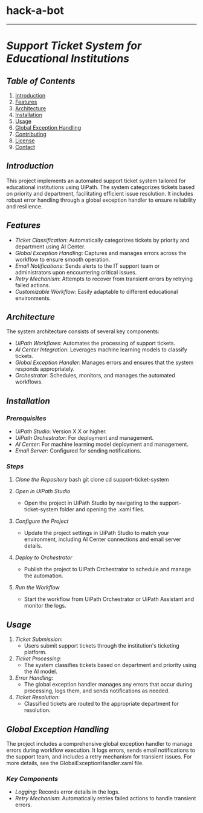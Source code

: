 # hack-a-bot

---

# *Support Ticket System for Educational Institutions*

## *Table of Contents*
1. [Introduction](#introduction)
2. [Features](#features)
3. [Architecture](#architecture)
4. [Installation](#installation)
5. [Usage](#usage)
6. [Global Exception Handling](#global-exception-handling)
7. [Contributing](#contributing)
8. [License](#license)
9. [Contact](#contact)

## *Introduction*
This project implements an automated support ticket system tailored for educational institutions using UiPath. The system categorizes tickets based on priority and department, facilitating efficient issue resolution. It includes robust error handling through a global exception handler to ensure reliability and resilience.

## *Features*
- *Ticket Classification*: Automatically categorizes tickets by priority and department using AI Center.
- *Global Exception Handling*: Captures and manages errors across the workflow to ensure smooth operation.
- *Email Notifications*: Sends alerts to the IT support team or administrators upon encountering critical issues.
- *Retry Mechanism*: Attempts to recover from transient errors by retrying failed actions.
- *Customizable Workflow*: Easily adaptable to different educational environments.

## *Architecture*
The system architecture consists of several key components:
- *UiPath Workflows*: Automates the processing of support tickets.
- *AI Center Integration*: Leverages machine learning models to classify tickets.
- *Global Exception Handler*: Manages errors and ensures that the system responds appropriately.
- *Orchestrator*: Schedules, monitors, and manages the automated workflows.

## *Installation*

### *Prerequisites*
- *UiPath Studio*: Version X.X or higher.
- *UiPath Orchestrator*: For deployment and management.
- *AI Center*: For machine learning model deployment and management.
- *Email Server*: Configured for sending notifications.

### *Steps*
1. *Clone the Repository*
   bash
   git clone 
   cd support-ticket-system
   
2. *Open in UiPath Studio*
   - Open the project in UiPath Studio by navigating to the support-ticket-system folder and opening the .xaml files.

3. *Configure the Project*
   - Update the project settings in UiPath Studio to match your environment, including AI Center connections and email server details.

4. *Deploy to Orchestrator*
   - Publish the project to UiPath Orchestrator to schedule and manage the automation.

5. *Run the Workflow*
   - Start the workflow from UiPath Orchestrator or UiPath Assistant and monitor the logs.

## *Usage*
1. *Ticket Submission*:
   - Users submit support tickets through the institution's ticketing platform.
2. *Ticket Processing*:
   - The system classifies tickets based on department and priority using the AI model.
3. *Error Handling*:
   - The global exception handler manages any errors that occur during processing, logs them, and sends notifications as needed.
4. *Ticket Resolution*:
   - Classified tickets are routed to the appropriate department for resolution.

## *Global Exception Handling*
The project includes a comprehensive global exception handler to manage errors during workflow execution. It logs errors, sends email notifications to the support team, and includes a retry mechanism for transient issues. For more details, see the GlobalExceptionHandler.xaml file.

### *Key Components*
- *Logging*: Records error details in the logs.
- *Retry Mechanism*: Automatically retries failed actions to handle transient errors.


